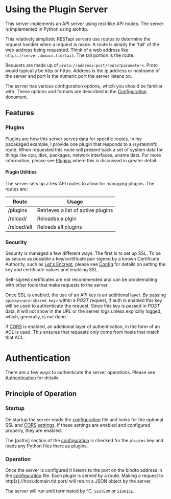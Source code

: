 
# Using the Plugin Server

This server implements an API server using rest-like API routes. The server is implemented in Python using aiohttp. 

This relatively simplistic RESTapi servers use routes to determine the request handler when a request is made. A route is simply the 'tail' of the web address being requested. Think of a web address like `https://server.domain.tld/tail`. The tail portion is the route. 

Requests are made up of `proto://address:port/route?parameters`. Proto would typically be http or https. Address is the ip address or hostname of the server and port is the numeric port the server listens on.

The server has various configuraiton options, which you should be familiar with. These options and formats are described in the [Configuration](Config.md) document.

## Features

### Plugins

Plugins are how this server serves data for specific routes. In my pacakaged example, I provide one plugin that responds to a /systeminfo route. When requested this route will present back a set of system data for things like cpu, disk, packages, network interfaces, uname data. For more information, please see [Plugins](Plugins.md) where this is discussed in greater detail.

#### Plugin Utilities
The server sets up a few API routes to allow for managing plugins. The routes are: 

| Route             | Usage
|-------------------|-------------------------------------------
| /plugins          | Retrieves a list of active plugins
| /reload/<plugin>  | Reloadss a plgin
| /reload/all       | Reloads all plugins



### Security

Security is managed a few different ways. The first is to set up SSL. To be as secure as possible a key/certificate pair signed by a known Certificate Authority, such as [Let's Encrypt](https://letsencrypt.org), please see [Config](Config.md) for details on setting the key and certificate values and enabling SSL. 

Self-signed certificates are not recommended and can be problematiing with other tools that make requests to the server.

Once SSL is enabled, the use of an API key is an additional layer. By passing `apikey=<pre-shared key>` within a *POST* request, if auth is enabled this key will be used to authenticate the request. Since this key is passed in *POST* data, it will not show in the URL or the server logs unless explicitly logged, which, generally, is not done.

If [CORS](CORS.md) is enabled, an additional layer of authentication, in the form of an ACL is used. This ensures that requests only come from hosts that match that ACL.

# Authentication
There are a few ways to authenticate the server operations. Please see [Authentication](Auth.md) for details. 


## Principle of Operation

### Startup
On startup the server reads the [configuration](Config.md) file and looks for the optional SSL and [CORS](CORS.md) [settings](Config.md). If these settings are enabled and configured properly, they are enabled. 

The [paths] section of the [configuration](Config.md) is checked for the `plugins` key and loads any Python files there as plugins. 

### Operation
Once the server is configured it listens to the port on the bindto address in the [configuration](Config.md) file. Each plugin is served by a route. Making a request to http[s]://host.domain.tld:port/<plugin> will return a JSON object by the server. 

The server will run until terminated by ^C, `SIGTERM` or `SIGKILL`. 
